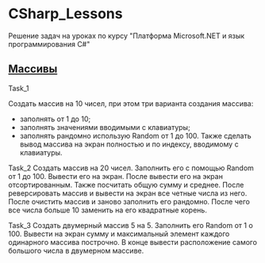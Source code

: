 # CSharp_Lessons
 Решение задач на уроках по курсу "Платформа Microsoft.NET и язык программирования C#"

 ## [Массивы](https://github.com/nomadpyn/CSharp_Lessons/tree/master/1.%20Arrays)

 Task_1

 Создать массив на 10 чисел, при этом три варианта создания массива:  
 * заполнять от 1 до 10; 
 * заполнять значениями вводимыми с клавиатуры;
 * заполнять рандомно использую Random от 1 до 100. 
 Также сделать вывод массива на экран полностью и по индексу, вводимому с клавиатуры.

 Task_2
 Создать массив на 20 чисел. Заполнить его с помощью Random от 1 до 100. Вывести его на экран. После вывести его на экран отсортированным. Также посчитать общую сумму и среднее. После реверсировать массив и вывести на экран все четные числа из него. После очистить массив и заново заполнить его рандомно. После чего все числа больше 10 заменить на его квадратные корень.

 Task_3
 Создать двумерный массив 5 на 5. Заполнить его Random от 1 о 100. Вывести на экран сумму и максимальный элемент каждого одинарного массива построчно. В конце вывести расположение самого большого числа в двумерном массиве.